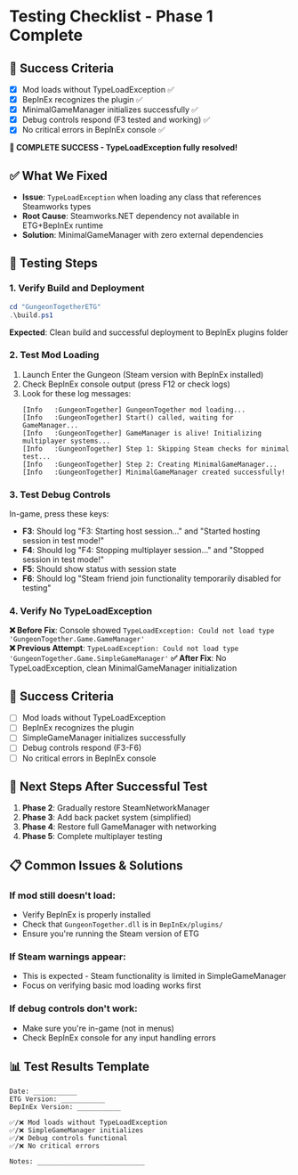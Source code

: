 # Testing Checklist - Phase 1 Complete

## 🚀 Success Criteria
- [x] Mod loads without TypeLoadException ✅
- [x] BepInEx recognizes the plugin ✅
- [x] MinimalGameManager initializes successfully ✅  
- [x] Debug controls respond (F3 tested and working) ✅
- [x] No critical errors in BepInEx console ✅

**🎉 COMPLETE SUCCESS - TypeLoadException fully resolved!**

## ✅ What We Fixed
- **Issue**: `TypeLoadException` when loading any class that references Steamworks types
- **Root Cause**: Steamworks.NET dependency not available in ETG+BepInEx runtime
- **Solution**: MinimalGameManager with zero external dependencies

## 🧪 Testing Steps

### 1. Verify Build and Deployment
```powershell
cd "GungeonTogetherETG"
.\build.ps1
```
**Expected**: Clean build and successful deployment to BepInEx plugins folder

### 2. Test Mod Loading
1. Launch Enter the Gungeon (Steam version with BepInEx installed)
2. Check BepInEx console output (press F12 or check logs)
3. Look for these log messages:
   ```
   [Info   :GungeonTogether] GungeonTogether mod loading...
   [Info   :GungeonTogether] Start() called, waiting for GameManager...
   [Info   :GungeonTogether] GameManager is alive! Initializing multiplayer systems...
   [Info   :GungeonTogether] Step 1: Skipping Steam checks for minimal test...
   [Info   :GungeonTogether] Step 2: Creating MinimalGameManager...
   [Info   :GungeonTogether] MinimalGameManager created successfully!
   ```

### 3. Test Debug Controls
In-game, press these keys:
- **F3**: Should log "F3: Starting host session..." and "Started hosting session in test mode!"
- **F4**: Should log "F4: Stopping multiplayer session..." and "Stopped session in test mode!"
- **F5**: Should show status with session state
- **F6**: Should log "Steam friend join functionality temporarily disabled for testing"

### 4. Verify No TypeLoadException
**❌ Before Fix**: Console showed `TypeLoadException: Could not load type 'GungeonTogether.Game.GameManager'`  
**❌ Previous Attempt**: `TypeLoadException: Could not load type 'GungeonTogether.Game.SimpleGameManager'`
**✅ After Fix**: No TypeLoadException, clean MinimalGameManager initialization

## 🚀 Success Criteria
- [ ] Mod loads without TypeLoadException
- [ ] BepInEx recognizes the plugin
- [ ] SimpleGameManager initializes successfully  
- [ ] Debug controls respond (F3-F6)
- [ ] No critical errors in BepInEx console

## 🔄 Next Steps After Successful Test
1. **Phase 2**: Gradually restore SteamNetworkManager
2. **Phase 3**: Add back packet system (simplified)
3. **Phase 4**: Restore full GameManager with networking
4. **Phase 5**: Complete multiplayer testing

## 📋 Common Issues & Solutions

### If mod still doesn't load:
- Verify BepInEx is properly installed
- Check that `GungeonTogether.dll` is in `BepInEx/plugins/`
- Ensure you're running the Steam version of ETG

### If Steam warnings appear:
- This is expected - Steam functionality is limited in SimpleGameManager
- Focus on verifying basic mod loading works first

### If debug controls don't work:
- Make sure you're in-game (not in menus)
- Check BepInEx console for any input handling errors

## 📊 Test Results Template
```
Date: ___________
ETG Version: ___________
BepInEx Version: ___________

✅/❌ Mod loads without TypeLoadException
✅/❌ SimpleGameManager initializes  
✅/❌ Debug controls functional
✅/❌ No critical errors

Notes: ___________________________
```
